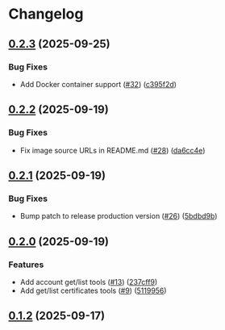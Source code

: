 # Changelog

## [0.2.3](https://github.com/OctopusDeploy/mcp-server/compare/v0.2.2...v0.2.3) (2025-09-25)


### Bug Fixes

* Add Docker container support ([#32](https://github.com/OctopusDeploy/mcp-server/issues/32)) ([c395f2d](https://github.com/OctopusDeploy/mcp-server/commit/c395f2d5469bd69d747a6bbab170b7c26e8ef6ee))

## [0.2.2](https://github.com/OctopusDeploy/mcp-server/compare/v0.2.1...v0.2.2) (2025-09-19)


### Bug Fixes

* Fix image source URLs in README.md ([#28](https://github.com/OctopusDeploy/mcp-server/issues/28)) ([da6cc4e](https://github.com/OctopusDeploy/mcp-server/commit/da6cc4e757d2a32c015a0f5978703395aac7ceb8))

## [0.2.1](https://github.com/OctopusDeploy/mcp-server/compare/v0.2.0...v0.2.1) (2025-09-19)


### Bug Fixes

* Bump patch to release production version ([#26](https://github.com/OctopusDeploy/mcp-server/issues/26)) ([5bdbd9b](https://github.com/OctopusDeploy/mcp-server/commit/5bdbd9b7bbfe42467d5b1de039fb53fe68abe7ce))

## [0.2.0](https://github.com/OctopusDeploy/mcp-server/compare/v0.1.2...v0.2.0) (2025-09-19)


### Features

* Add account get/list tools ([#13](https://github.com/OctopusDeploy/mcp-server/issues/13)) ([237cff9](https://github.com/OctopusDeploy/mcp-server/commit/237cff94c676b8336a18b6b205f139046f2e3693))
* Add get/list certificates tools ([#9](https://github.com/OctopusDeploy/mcp-server/issues/9)) ([5119956](https://github.com/OctopusDeploy/mcp-server/commit/511995667378df220d0537a3c1ca5aa1a6bc18fe))

## [0.1.2](https://github.com/OctopusDeploy/mcp-server/compare/v0.1.1...v0.1.2) (2025-09-17)
